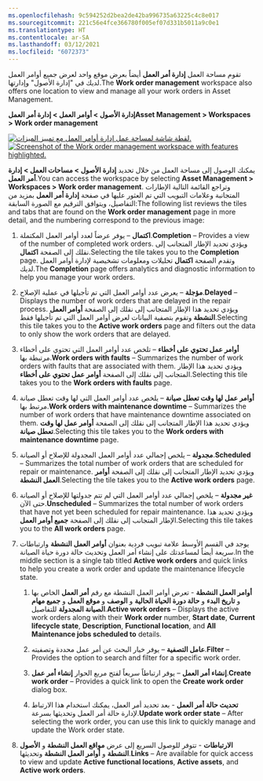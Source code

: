 ```yaml
---
ms.openlocfilehash: 9c594252d2bea2de42ba996735a63225c4c8e017
ms.sourcegitcommit: 221c56e4fce366780f005ef07d331b5011a9c0e1
ms.translationtype: HT
ms.contentlocale: ar-SA
ms.lasthandoff: 03/12/2021
ms.locfileid: "6072373"
---
```

<span data-ttu-id="32ead-101">تقوم مساحة العمل **إدارة أمر العمل** أيضاً بعرض موقع واحد لعرض جميع أوامر العمل لديك في "إدارة الأصول" وإدارتها.</span><span class="sxs-lookup"><span data-stu-id="32ead-101">The **Work order management** workspace also offers one location to view and manage all your work orders in Asset Management.</span></span> 

<span data-ttu-id="32ead-102">**إدارة الأصول > أوامر العمل > إدارة أمر العمل**</span><span class="sxs-lookup"><span data-stu-id="32ead-102">**Asset Management > Workspaces > Work order management**</span></span>

<span data-ttu-id="32ead-103">[![لقطة شاشة لمساحة عمل إدارة أوامر العمل مع تمييز الميزات.](../media/work-order-management-workspace.png)](../media/work-order-management-workspace.png#lightbox)</span><span class="sxs-lookup"><span data-stu-id="32ead-103">[![Screenshot of the Work order management workspace with features highlighted.](../media/work-order-management-workspace.png)](../media/work-order-management-workspace.png#lightbox)</span></span>
 
<span data-ttu-id="32ead-104">يمكنك الوصول إلى مساحة العمل من خلال تحديد **إدارة الأصول > مساحات العمل > إدارة أمر العمل**.</span><span class="sxs-lookup"><span data-stu-id="32ead-104">You can access the workspace by selecting **Asset Management > Workspaces > Work order management**.</span></span> <span data-ttu-id="32ead-105">وتراجع القائمة التالية الإطارات المتجانبة وعلامات التبويب التي تم العثور عليها في صفحة **إدارة أمر العمل** بمزيد من التفاصيل، ويتوافق الترقيم مع الصورة السابقة:</span><span class="sxs-lookup"><span data-stu-id="32ead-105">The following list reviews the tiles and tabs that are found on the **Work order management** page in more detail, and the numbering correspond to the previous image:</span></span>

1.  <span data-ttu-id="32ead-106">**اكتمال** – يوفر عرضاً لعدد أوامر العمل المكتملة.</span><span class="sxs-lookup"><span data-stu-id="32ead-106">**Completion** – Provides a view of the number of completed work orders.</span></span> <span data-ttu-id="32ead-107">ويؤدي تحديد الإطار المتجانب إلى نقلك إلى الصفحة **اكتمال**.</span><span class="sxs-lookup"><span data-stu-id="32ead-107">Selecting the tile takes you to the **Completion** page.</span></span> <span data-ttu-id="32ead-108">وتقدم الصفحة **اكتمال** تحليلات ومعلومات تشخيصية لإدارة أوامر العمل لديك.</span><span class="sxs-lookup"><span data-stu-id="32ead-108">The **Completion** page offers analytics and diagnostic information to help you manage your work orders.</span></span>
1.  <span data-ttu-id="32ead-109">**مؤجلة** – يعرض عدد أوامر العمل التي تم تأجيلها في عملية الإصلاح.</span><span class="sxs-lookup"><span data-stu-id="32ead-109">**Delayed** – Displays the number of work orders that are delayed in the repair process.</span></span> <span data-ttu-id="32ead-110">ويؤدي تحديد هذا الإطار المتجانب إلى نقلك إلى الصفحة **أوامر العمل النشطة** وتقوم بتصفية البيانات لعرض أوامر العمل التي تم تأجيلها فقط.</span><span class="sxs-lookup"><span data-stu-id="32ead-110">Selecting this tile takes you to the **Active work orders** page and filters out the data to only show the work orders that are delayed.</span></span>
1.  <span data-ttu-id="32ead-111">**أوامر عمل تحتوي على أخطاء** – تلخص عدد أوامر العمل التي تحتوي على أخطاء مرتبطة بها.</span><span class="sxs-lookup"><span data-stu-id="32ead-111">**Work orders with faults** – Summarizes the number of work orders with faults that are associated with them.</span></span> <span data-ttu-id="32ead-112">ويؤدي تحديد هذا الإطار المتجانب إلى نقلك إلى الصفحة **أوامر عمل تحتوي على أخطاء**.</span><span class="sxs-lookup"><span data-stu-id="32ead-112">Selecting this tile takes you to the **Work orders with faults** page.</span></span> 
1.  <span data-ttu-id="32ead-113">**أوامر عمل لها وقت تعطل صيانة** – يلخص عدد أوامر العمل التي لها وقت تعطل صيانة مرتبط بها.</span><span class="sxs-lookup"><span data-stu-id="32ead-113">**Work orders with maintenance downtime** – Summarizes the number of work orders that have maintenance downtime associated on them.</span></span> <span data-ttu-id="32ead-114">ويؤدي تحديد هذا الإطار المتجانب إلى نقلك إلى الصفحة **أوامر عمل لها وقت تعطل صيانة**.</span><span class="sxs-lookup"><span data-stu-id="32ead-114">Selecting this tile takes you to the **Work orders with maintenance downtime** page.</span></span>
1.  <span data-ttu-id="32ead-115">**مجدولة** – يلخص إجمالي عدد أوامر العمل المجدولة للإصلاح أو الصيانة.</span><span class="sxs-lookup"><span data-stu-id="32ead-115">**Scheduled** – Summarizes the total number of work orders that are scheduled for repair or maintenance.</span></span> <span data-ttu-id="32ead-116">ويؤدي تحديد الإطار المتجانب إلى نقلك إلى الصفحة **أوامر العمل النشطة**.</span><span class="sxs-lookup"><span data-stu-id="32ead-116">Selecting the tile takes you to the **Active work orders** page.</span></span>
1.  <span data-ttu-id="32ead-117">**غير مجدولة** – يلخص إجمالي عدد أوامر العمل التي لم تتم جدولتها للإصلاح أو الصيانة حتى الآن.</span><span class="sxs-lookup"><span data-stu-id="32ead-117">**Unscheduled** – Summarizes the total number of work orders that have not yet been scheduled for repair maintenance.</span></span> <span data-ttu-id="32ead-118">ويؤدي تحديد هذا الإطار المتجانب إلى نقلك إلى الصفحة **جميع أوامر العمل**.</span><span class="sxs-lookup"><span data-stu-id="32ead-118">Selecting this tile takes you to the **All work orders** page.</span></span>
1.  <span data-ttu-id="32ead-119">يوجد في القسم الأوسط علامة تبويب فردية بعنوان **أوامر العمل النشطة** وارتباطات سريعة أيضاً لمساعدتك على إنشاء أمر العمل وتحديث حالة دورة حياة الصيانة.</span><span class="sxs-lookup"><span data-stu-id="32ead-119">In the middle section is a single tab titled **Active work orders** and quick links to help you create a work order and update the maintenance lifecycle state.</span></span>

    1. <span data-ttu-id="32ead-120">**أوامر العمل النشطة** - تعرض أوامر العمل النشطة مع رقم **أمر العمل** الخاص بها و **تاريخ البدء** و **حالة دورة الحياة الحالية** و **الوصف** و **موقع العمل** و **جميع مهام الصيانة المجدولة** للتفاصيل.</span><span class="sxs-lookup"><span data-stu-id="32ead-120">**Active work orders** – Displays the active work orders along with their **Work order** number, **Start date**, **Current lifecycle state**, **Description**, **Functional location**, and **All Maintenance jobs scheduled to** details.</span></span>

    1.  <span data-ttu-id="32ead-121">**عامل التصفية** – يوفر خيار البحث عن أمر عمل محددة وتصفيته.</span><span class="sxs-lookup"><span data-stu-id="32ead-121">**Filter** – Provides the option to search and filter for a specific work order.</span></span>

    1.  <span data-ttu-id="32ead-122">**إنشاء أمر العمل** – يوفر ارتباطاً سريعاً لفتح مربع الحوار **إنشاء أمر عمل**.</span><span class="sxs-lookup"><span data-stu-id="32ead-122">**Create work order** – Provides a quick link to open the **Create work order** dialog box.</span></span> 

    1.  <span data-ttu-id="32ead-123">**تحديث حالة أمر العمل** - بعد تحديد أمر العمل، يمكنك استخدام هذا الارتباط لإدارة حالة أمر العمل وتحديثها بسرعة.</span><span class="sxs-lookup"><span data-stu-id="32ead-123">**Update work order state** – After selecting the work order, you can use this link to quickly manage and update the Work order state.</span></span>

1.  <span data-ttu-id="32ead-124">**الارتباطات** - تتوفر للوصول السريع إلى عرض **مواقع العمل النشطة** و **الأصول النشطة** و **أوامر العمل النشطة** وتحديثها.</span><span class="sxs-lookup"><span data-stu-id="32ead-124">**Links** – Are available for quick access to view and update **Active functional locations**, **Active assets**, and **Active work orders**.</span></span>